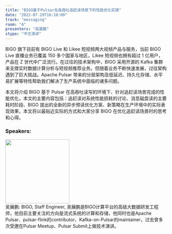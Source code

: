 ```yaml
---
title: "BIGO基于Pulsar在高吞吐追赶读场景下的性能优化实践"
date: "2022-07-29T16:10:00"
track: "messaging"
room: "A"
presenters: "吴展鹏"
stype: "中文演讲"
---
```

BIGO 旗下目前有 BIGO Live 和 Likee 短视频两大视频产品与服务，当前 BIGO Live 直播业务已覆盖 150 多个国家与地区，Likee 短视频也拥有超过 1 亿用户，产品在 Z 世代中广泛流行。在过往的技术架构中，BIGO 采用开源的 Kafka 集群来支撑实时数据计算分析与短视频推荐业务。但随着业务不断快速发展，过往架构遇到了巨大挑战。Apache Pulsar 带来的分层架构及低延迟、持久化存储、水平易扩展等特性帮助我们解决了生产系统中面临的诸多问题。

本文将介绍 BIGO 基于 Pulsar 在高吞吐读写的环境下、针对追赶读场景完成的性能优化，本文的主要内容包括：追赶读对系统性能损耗的讨论、消息磁盘读的主要耗时阶段、BIGO 提出的全新的异步预读优化方案、新策略在生产环境中的实际表现效果，本文将以最贴近实际的方式和大家分享 BIGO 在优化追赶读场景时的思考和心得。
 ### Speakers: 
 <img src="images/speaker/1133.png" width="200" /><br>吴展鹏: BIGO, Staff Engineer, 吴展鹏是BIGO计算平台的高级大数据研发工程师，他目前主要关注的方向是流式系统的计算和存储，他同时也是Apache Pulsar、pulsar-flink的contributor、Kafka-on-Pulsar的maintainer，过去曾多次受邀在Pulsar Meetup、Pulsar Submit上做技术演讲。

 
